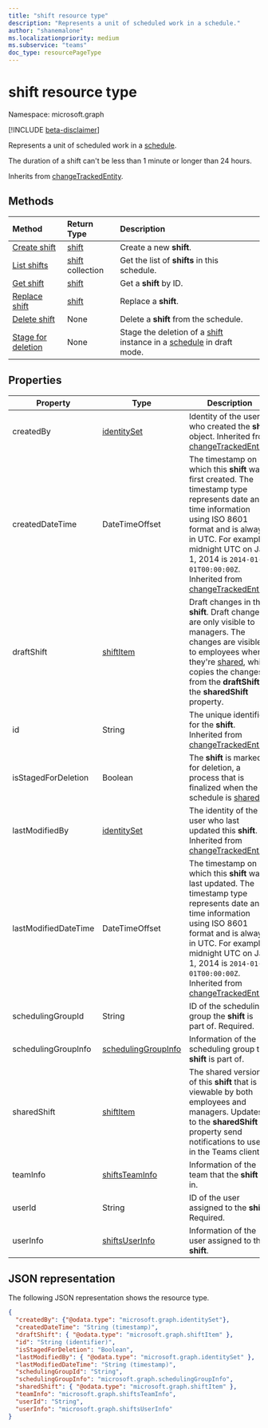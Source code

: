 ```yaml
---
title: "shift resource type"
description: "Represents a unit of scheduled work in a schedule."
author: "shanemalone"
ms.localizationpriority: medium
ms.subservice: "teams"
doc_type: resourcePageType
---
```


# shift resource type

Namespace: microsoft.graph

[!INCLUDE [beta-disclaimer](../../includes/beta-disclaimer.md)]

Represents a unit of scheduled work in a [schedule](schedule.md).

The duration of a shift can't be less than 1 minute or longer than 24 hours.

Inherits from [changeTrackedEntity](../resources/changetrackedentity.md).

## Methods

| Method                                                              | Return Type                  | Description                                                                                                  |
| :------------------------------------------------------------------ | :--------------------------- | :----------------------------------------------------------------------------------------------------------- |
| [Create shift](../api/schedule-post-shifts.md)                      | [shift](shift.md)            | Create a new **shift**.                                                                                      |
| [List shifts](../api/schedule-list-shifts.md)                       | [shift](shift.md) collection | Get the list of **shifts** in this schedule.                                                                 |
| [Get shift](../api/shift-get.md)                                    | [shift](shift.md)            | Get a **shift** by ID.                                                                                       |
| [Replace shift](../api/shift-put.md)                                | [shift](shift.md)            | Replace a **shift**.                                                                                         |
| [Delete shift](../api/shift-delete.md)                              | None                         | Delete a **shift** from the schedule.                                                                        |
| [Stage for deletion](../api/changetrackedentity-stagefordeletion.md)| None                         | Stage the deletion of a [shift](../resources/shift.md) instance in a [schedule](../resources/schedule.md) in draft mode.        |

## Properties

| Property             | Type                          | Description |
| -------------------- | ----------------------------- | ----------- |
| createdBy             | [identitySet](identityset.md)     | Identity of the user who created the **shift** object. Inherited from [changeTrackedEntity](../resources/changetrackedentity.md). |
| createdDateTime      | DateTimeOffset              | The timestamp on which this **shift** was first created. The timestamp type represents date and time information using ISO 8601 format and is always in UTC. For example, midnight UTC on Jan 1, 2014 is `2014-01-01T00:00:00Z`. Inherited from [changeTrackedEntity](../resources/changetrackedentity.md). |
| draftShift           | [shiftItem](shiftitem.md)     | Draft changes in the **shift**. Draft changes are only visible to managers. The changes are visible to employees when they're [shared](../api/schedule-share.md), which copies the changes from the **draftShift** to the **sharedShift** property. |
| id                   | String                      | The unique identifier for the **shift**. Inherited from [changeTrackedEntity](../resources/changetrackedentity.md). |
| isStagedForDeletion   | Boolean                           | The **shift** is marked for deletion, a process that is finalized when the schedule is [shared](../api/schedule-share.md). |
| lastModifiedBy       | [identitySet](identityset.md) | The identity of the user who last updated this **shift**. Inherited from [changeTrackedEntity](../resources/changetrackedentity.md). |
| lastModifiedDateTime | DateTimeOffset              | The timestamp on which this **shift** was last updated. The timestamp type represents date and time information using ISO 8601 format and is always in UTC. For example, midnight UTC on Jan 1, 2014 is `2014-01-01T00:00:00Z`. Inherited from [changeTrackedEntity](../resources/changetrackedentity.md). |
| schedulingGroupId    | String                      | ID of the scheduling group the **shift** is part of. Required. |
| schedulingGroupInfo  | [schedulingGroupInfo](schedulinggroupinfo.md)  | Information of the scheduling group the **shift** is part of. |
| sharedShift          | [shiftItem](shiftitem.md)     | The shared version of this **shift** that is viewable by both employees and managers. Updates to the **sharedShift** property send notifications to users in the Teams client.|
| teamInfo             | [shiftsTeamInfo](shiftsteaminfo.md)                  | Information of the team that the **shift** is in. |
| userId               | String                      | ID of the user assigned to the **shift**. Required. |
| userInfo             | [shiftsUserInfo](shiftsuserinfo.md)                  | Information of the user assigned to the **shift**. |

## JSON representation

The following JSON representation shows the resource type.

<!-- {
  "blockType": "resource",
  "keyProperty": "id",
  "@odata.type": "microsoft.graph.shift",
   "baseType":"microsoft.graph.changeTrackedEntity"
}-->

```json
{
  "createdBy": {"@odata.type": "microsoft.graph.identitySet"},
  "createdDateTime": "String (timestamp)",
  "draftShift": { "@odata.type": "microsoft.graph.shiftItem" },
  "id": "String (identifier)",
  "isStagedForDeletion": "Boolean",
  "lastModifiedBy": { "@odata.type": "microsoft.graph.identitySet" },
  "lastModifiedDateTime": "String (timestamp)",
  "schedulingGroupId": "String",
  "schedulingGroupInfo": "microsoft.graph.schedulingGroupInfo",
  "sharedShift": { "@odata.type": "microsoft.graph.shiftItem" },
  "teamInfo": "microsoft.graph.shiftsTeamInfo",
  "userId": "String",
  "userInfo": "microsoft.graph.shiftsUserInfo"
}
```

<!-- uuid: 8fcb5dbc-d5aa-4681-8e31-b001d5168d79
2015-10-25 14:57:30 UTC -->

<!--
{
  "type": "#page.annotation",
  "description": "shift resource",
  "keywords": "",
  "section": "documentation",
  "tocPath": "",
  "suppressions": []
}
-->
